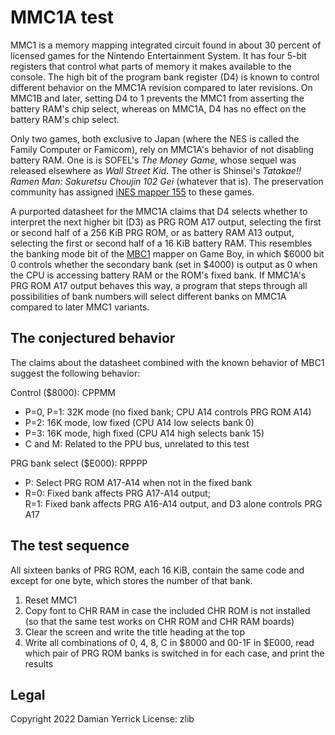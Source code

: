 MMC1A test
==========

MMC1 is a memory mapping integrated circuit found in about 30 percent
of licensed games for the Nintendo Entertainment System.  It has four
5-bit registers that control what parts of memory it makes available
to the console.  The high bit of the program bank register (D4) is
known to control different behavior on the MMC1A revision compared to
later revisions.  On MMC1B and later, setting D4 to 1 prevents the
MMC1 from asserting the battery RAM's chip select, whereas on MMC1A,
D4 has no effect on the battery RAM's chip select.

Only two games, both exclusive to Japan (where the NES is called
the Family Computer or Famicom), rely on MMC1A's behavior of not
disabling battery RAM.  One is is SOFEL's _The Money Game_, whose
sequel was released elsewhere as _Wall Street Kid_.  The other is
Shinsei's _Tatakae!! Ramen Man: Sakuretsu Choujin 102 Gei_ (whatever
that is).  The preservation community has assigned [iNES mapper 155]
to these games.

A purported datasheet for the MMC1A claims that D4 selects whether to
interpret the next higher bit (D3) as PRG ROM A17 output, selecting
the first or second half of a 256 KiB PRG ROM, or as battery RAM A13
output, selecting the first or second half of a 16 KiB battery RAM.
This resembles the banking mode bit of the [MBC1] mapper on Game Boy,
in which $6000 bit 0 controls whether the secondary bank (set in
$4000) is output as 0 when the CPU is accessing battery RAM or the
ROM's fixed bank.  If MMC1A's PRG ROM A17 output behaves this way,
a program that steps through all possibilities of bank numbers will
select different banks on MMC1A compared to later MMC1 variants.

[iNES mapper 155]: https://wiki.nesdev.org/w/index.php?title=INES_Mapper_155
[MBC1]: https://gbdev.io/pandocs/MBC1.html

The conjectured behavior
------------------------
The claims about the datasheet combined with the known behavior of
MBC1 suggest the following behavior:

Control ($8000): CPPMM

- P=0, P=1: 32K mode (no fixed bank; CPU A14 controls PRG ROM A14)
- P=2: 16K mode, low fixed (CPU A14 low selects bank 0)
- P=3: 16K mode, high fixed (CPU A14 high selects bank 15)
- C and M: Related to the PPU bus, unrelated to this test

PRG bank select ($E000): RPPPP

- P: Select PRG ROM A17-A14 when not in the fixed bank
- R=0: Fixed bank affects PRG A17-A14 output;  
  R=1: Fixed bank affects PRG A16-A14 output, and D3 alone controls
  PRG A17

The test sequence
-----------------

All sixteen banks of PRG ROM, each 16 KiB, contain the same code and
except for one byte, which stores the number of that bank.

1. Reset MMC1
2. Copy font to CHR RAM in case the included CHR ROM is not installed
   (so that the same test works on CHR ROM and CHR RAM boards)
3. Clear the screen and write the title heading at the top
4. Write all combinations of 0, 4, 8, C in $8000 and 00-1F in $E000,
   read which pair of PRG ROM banks is switched in for each case,
   and print the results

Legal
-----
Copyright 2022 Damian Yerrick
License: zlib
